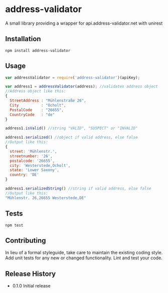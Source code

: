 address-validator
=========


A small library providing a wrapper for api.address-validator.net with unirest

## Installation
  ```shell
  npm install address-validator
  ```
## Usage
  ```js
  var addressValidator = require('address-validator')(apiKey);

  var address1 = addressValidator(address); //validates address object
  //Address object like this:
  {
    StreetAddress : "Mühlenstraße 26",
    City          : "Ocholt",
    PostalCode    : "26655",
    CountryCode   : "de"
  }

  address1.isValid() //string "VALID", "SUSPECT" or "INVALID"

  address1.serialized() //object if valid address, else false
  //Output like this:
  {
    street: 'Mühlenstr.',
    streetnumber: '26',
    postalcode: '26655',
    city: 'Westerstede,Ocholt',
    state: 'Lower Saxony',
    country: 'DE'
  }

  address1.serializedString() //string if valid address, else false
  //Output like this:
  "Mühlenstr. 26,26655 Westerstede,DE"
  ```

## Tests

  ```shell
  npm test
  ```

## Contributing

In lieu of a formal styleguide, take care to maintain the existing coding style.
Add unit tests for any new or changed functionality. Lint and test your code.

## Release History

* 0.1.0 Initial release
